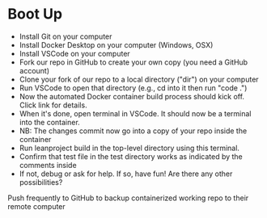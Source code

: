 # Boot Up

- Install Git on your computer
- Install Docker Desktop on your computer (Windows, OSX)
- Install VSCode on your computer
- Fork our repo in GitHub to create your own copy (you need a GitHub account)
- Clone your fork of our repo to a local directory ("dir") on your computer
- Run VSCode to open that directory (e.g., cd into it then run "code .")
- Now the automated Docker container build process should kick off. Click link for details.
- When it's done, open terminal in VSCode. It should now be a terminal into the container.
- NB: The changes commit now go into a copy of your repo inside the container
- Run leanproject build in the top-level directory using this terminal.
- Confirm that test file in the test directory works as indicated by the comments inside
- If not, debug or ask for help. If so, have fun! Are there any other possibilities?

Push frequently to GitHub to backup containerized working repo to their remote computer
